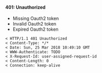 #### 401: Unauthorized

- Missing Oauth2 token
- Invalid Oauth2 token
- Expired Oauth2 token

```
< HTTP/1.1 401 Unauthorized
< Content-Type: */*
< Date: Sun, 25 Mar 2018 10:49:10 GMT
< WWW-Authenticate: TODO
< X-Request-Id: user-assigned-request-id
< Content-Length: 0
< Connection: keep-alive
```
